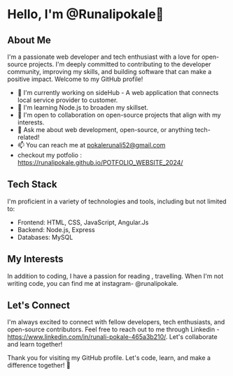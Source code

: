 # Hello, I'm @Runalipokale👋

## About Me

I'm a passionate web developer and tech enthusiast with a love for open-source projects. I'm deeply committed to contributing to the developer community, improving my skills, and building software that can make a positive impact. Welcome to my GitHub profile!

- 🔭 I'm currently working on sideHub - A web application that connects local service provider to customer.
- 🌱 I'm learning Node.js to broaden my skillset.
- 👯 I'm open to collaboration on open-source projects that align with my interests.
- 💬 Ask me about web development, open-source, or anything tech-related!
- 📫 You can reach me at pokalerunali52@gmail.com
- checkout my potfolio : https://runalipokale.github.io/POTFOLIO_WEBSITE_2024/
## Tech Stack

I'm proficient in a variety of technologies and tools, including but not limited to:

- Frontend: HTML, CSS, JavaScript, Angular.Js
- Backend: Node.js, Express 
- Databases: MySQL

## My Interests

In addition to coding, I have a passion for reading , travelling. When I'm not writing code, you can find me at instagram- @runalipokale.

## Let's Connect

I'm always excited to connect with fellow developers, tech enthusiasts, and open-source contributors. Feel free to reach out to me through Linkedin - https://www.linkedin.com/in/runali-pokale-465a3b210/. Let's collaborate and learn together!

Thank you for visiting my GitHub profile. Let's code, learn, and make a difference together! 🚀
